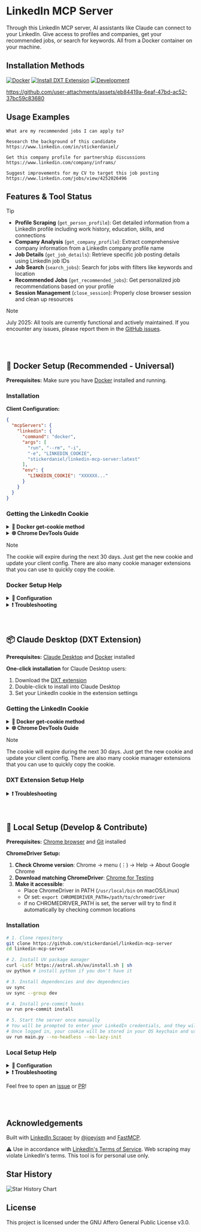 # LinkedIn MCP Server

Through this LinkedIn MCP server, AI assistants like Claude can connect to your LinkedIn. Give access to profiles and companies, get your recommended jobs, or search for keywords. All from a Docker container on your machine.

## Installation Methods

[![Docker](https://img.shields.io/badge/Docker-Universal_MCP-008fe2?style=for-the-badge&logo=docker&logoColor=008fe2)](#-docker-setup-recommended---universal)
[![Install DXT Extension](https://img.shields.io/badge/Claude_Desktop_Extension-d97757?style=for-the-badge&logo=anthropic)](#-claude-desktop-dxt-extension)
[![Development](https://img.shields.io/badge/Development-Local_Setup-ffd343?style=for-the-badge&logo=python&logoColor=ffd343)](#-local-setup-develop--contribute)

https://github.com/user-attachments/assets/eb84419a-6eaf-47bd-ac52-37bc59c83680

## Usage Examples
```
What are my recommended jobs I can apply to?
```
```
Research the background of this candidate https://www.linkedin.com/in/stickerdaniel/
```
```
Get this company profile for partnership discussions https://www.linkedin.com/company/inframs/
```
```
Suggest improvements for my CV to target this job posting https://www.linkedin.com/jobs/view/4252026496
```

## Features & Tool Status
> [!TIP]
> - **Profile Scraping** (`get_person_profile`): Get detailed information from a LinkedIn profile including work history, education, skills, and connections
> - **Company Analysis** (`get_company_profile`): Extract comprehensive company information from a LinkedIn company profile name
> - **Job Details** (`get_job_details`): Retrieve specific job posting details using LinkedIn job IDs
> - **Job Search** (`search_jobs`): Search for jobs with filters like keywords and location
> - **Recommended Jobs** (`get_recommended_jobs`): Get personalized job recommendations based on your profile
> - **Session Management** (`close_session`): Properly close browser session and clean up resources

> [!NOTE]
> July 2025: All tools are currently functional and actively maintained. If you encounter any issues, please report them in the [GitHub issues](https://github.com/stickerdaniel/linkedin-mcp-server/issues).

<br/>
<br/>

## 🐳 Docker Setup (Recommended - Universal)

**Prerequisites:** Make sure you have [Docker](https://www.docker.com/get-started/) installed and running.

### Installation

**Client Configuration:**
```json
{
  "mcpServers": {
    "linkedin": {
      "command": "docker",
      "args": [
        "run", "--rm", "-i",
        "-e", "LINKEDIN_COOKIE",
        "stickerdaniel/linkedin-mcp-server:latest"
      ],
      "env": {
        "LINKEDIN_COOKIE": "XXXXXX..."
      }
    }
  }
}
```

### Getting the LinkedIn Cookie
<details>
<summary><b>🐳 Docker get-cookie method</b></summary>

**Run the server with the `--get-cookie` flag:**
```bash
docker run -it --rm \
  stickerdaniel/linkedin-mcp-server:latest \
  --get-cookie
```
Copy the cookie from the output and set it as `LINKEDIN_COOKIE` in your client configuration. If this fails with a captcha challenge, use the method below.
</details>
<details>
<summary><b>🌐 Chrome DevTools Guide</b></summary>

1. Open LinkedIn and login
2. Open Chrome DevTools (F12 or right-click → Inspect)
3. Go to **Application** > **Storage** > **Cookies** > **https://www.linkedin.com**
4. Find the cookie named `li_at`
5. Copy the **Value** field (this is your LinkedIn session cookie)
6. Use this value as your `LINKEDIN_COOKIE` in the configuration

</details>

> [!NOTE]
> The cookie will expire during the next 30 days. Just get the new cookie and update your client config. There are also many cookie manager extensions that you can use to quickly copy the cookie.

### Docker Setup Help
<details>
<summary><b>🔧 Configuration</b></summary>

**Transport Modes:**
- **Default (stdio)**: Standard communication for local MCP servers
- **Streamable HTTP**: For a web-based MCP server

**CLI Options:**
- `--log-level {DEBUG,INFO,WARNING,ERROR}` - Set logging level (default: WARNING)
- `--no-lazy-init` - Login to LinkedIn immediately instead of waiting for the first tool call
- `--transport {stdio,streamable-http}` - Set transport mode
- `--host HOST` - HTTP server host (default: 127.0.0.1)
- `--port PORT` - HTTP server port (default: 8000)
- `--path PATH` - HTTP server path (default: /mcp)
- `--get-cookie` - Attempt to login with email and password and extract the LinkedIn cookie
- `--cookie {cookie}` - Pass a specific LinkedIn cookie for login
- `--user-agent {user_agent}` - Specify custom user agent string to prevent anti-scraping detection

**HTTP Mode Example (for web-based MCP clients):**
```bash
docker run -it --rm \
  -e LINKEDIN_COOKIE="your_linkedin_cookie" \
  -p 8080:8080 \
  stickerdaniel/linkedin-mcp-server:latest \
  --transport streamable-http --host 0.0.0.0 --port 8080 --path /mcp
```

**Test with mcp inspector:**
1. Install and run mcp inspector ```bunx @modelcontextprotocol/inspector```
2. Click pre-filled token url to open the inspector in your browser
3. Select `Streamable HTTP` as `Transport Type`
4. Set `URL` to `http://localhost:8080/mcp`
5. Connect
6. Test tools

</details>

<details>
<summary><b>❗ Troubleshooting</b></summary>

**Docker issues:**
- Make sure [Docker](https://www.docker.com/get-started/) is installed
- Check if Docker is running: `docker ps`

**Login issues:**
- Ensure your LinkedIn cookie is set and correct
- Make sure you have only one active LinkedIn session per cookie at a time. Trying to open multiple sessions with the same cookie will result in a cookie invalid error.
- LinkedIn may require a login confirmation in the LinkedIn mobile app for --get-cookie
- You might get a captcha challenge if you logged in a lot of times in a short period of time, then try again later or follow the [local setup instructions](#-local-setup-develop--contribute) to run the server manually in --no-headless mode where you can debug the login process (solve captcha manually)
</details>

<br/>
<br/>

## 📦 Claude Desktop (DXT Extension)

**Prerequisites:** [Claude Desktop](https://claude.ai/download) and [Docker](https://www.docker.com/get-started/) installed

**One-click installation** for Claude Desktop users:
1. Download the [DXT extension](https://github.com/stickerdaniel/linkedin-mcp-server/releases/latest)
2. Double-click to install into Claude Desktop
3. Set your LinkedIn cookie in the extension settings

### Getting the LinkedIn Cookie
<details>
<summary><b>🐳 Docker get-cookie method</b></summary>

**Run the server with the `--get-cookie` flag:**
```bash
docker run -it --rm \
  stickerdaniel/linkedin-mcp-server:latest \
  --get-cookie
```
Copy the cookie from the output and set it as `LINKEDIN_COOKIE` in your client configuration. If this fails with a captcha challenge, use the method below.
</details>
<details>
<summary><b>🌐 Chrome DevTools Guide</b></summary>

1. Open LinkedIn and login
2. Open Chrome DevTools (F12 or right-click → Inspect)
3. Go to **Application** > **Storage** > **Cookies** > **https://www.linkedin.com**
4. Find the cookie named `li_at`
5. Copy the **Value** field (this is your LinkedIn session cookie)
6. Use this value as your `LINKEDIN_COOKIE` in the configuration

</details>

> [!NOTE]
> The cookie will expire during the next 30 days. Just get the new cookie and update your client config. There are also many cookie manager extensions that you can use to quickly copy the cookie.

### DXT Extension Setup Help
<details>
<summary><b>❗ Troubleshooting</b></summary>

**Docker issues:**
- Make sure [Docker](https://www.docker.com/get-started/) is installed
- Check if Docker is running: `docker ps`

**Login issues:**
- Ensure your LinkedIn cookie is set and correct
- Make sure you have only one active LinkedIn session per cookie at a time. Trying to open multiple sessions with the same cookie will result in a cookie invalid error.
- LinkedIn may require a login confirmation in the LinkedIn mobile app for --get-cookie
- You might get a captcha challenge if you logged in a lot of times in a short period of time, then try again later or follow the [local setup instructions](#-local-setup-develop--contribute) to run the server manually in --no-headless mode where you can debug the login process (solve captcha manually)
</details>

<br/>
<br/>

## 🐍 Local Setup (Develop & Contribute)

**Prerequisites:** [Chrome browser](https://www.google.com/chrome/) and [Git](https://git-scm.com/downloads) installed

**ChromeDriver Setup:**
1. **Check Chrome version**: Chrome → menu (⋮) → Help → About Google Chrome
2. **Download matching ChromeDriver**: [Chrome for Testing](https://googlechromelabs.github.io/chrome-for-testing/)
3. **Make it accessible**:
   - Place ChromeDriver in PATH (`/usr/local/bin` on macOS/Linux)
   - Or set: `export CHROMEDRIVER_PATH=/path/to/chromedriver`
   - if no CHROMEDRIVER_PATH is set, the server will try to find it automatically by checking common locations

### Installation

```bash
# 1. Clone repository
git clone https://github.com/stickerdaniel/linkedin-mcp-server
cd linkedin-mcp-server

# 2. Install UV package manager
curl -LsSf https://astral.sh/uv/install.sh | sh
uv python # install python if you don't have it

# 3. Install dependencies and dev dependencies
uv sync
uv sync --group dev

# 4. Install pre-commit hooks
uv run pre-commit install

# 5. Start the server once manually
# You will be prompted to enter your LinkedIn credentials, and they will be securely stored in your OS keychain
# Once logged in, your cookie will be stored in your OS keychain and used for subsequent runs until it expires
uv run main.py --no-headless --no-lazy-init
```

### Local Setup Help
<details>
<summary><b>🔧 Configuration</b></summary>

**CLI Options:**
- `--no-headless` - Show browser window (debugging)
- `--log-level {DEBUG,INFO,WARNING,ERROR}` - Set logging level (default: WARNING)
- `--no-lazy-init` - Login to LinkedIn immediately instead of waiting for the first tool call
- `--get-cookie` - Login with email and password and extract the LinkedIn cookie
- `--clear-keychain` - Clear all stored LinkedIn credentials and cookies from system keychain
- `--cookie {cookie}` - Pass a specific LinkedIn cookie for login
- `--user-agent {user_agent}` - Specify custom user agent string to prevent anti-scraping detection
- `--transport {stdio,streamable-http}` - Set transport mode
- `--host HOST` - HTTP server host (default: 127.0.0.1)
- `--port PORT` - HTTP server port (default: 8000)
- `--path PATH` - HTTP server path (default: /mcp)
- `--help` - Show help

**HTTP Mode Example (for web-based MCP clients):**
```bash
uv run main.py --transport streamable-http --host 127.0.0.1 --port 8000 --path /mcp
```

**Claude Desktop:**
```**json**
{
  "mcpServers": {
    "linkedin": {
      "command": "uv",
      "args": ["--directory", "/path/to/linkedin-mcp-server", "run", "main.py"]
    }
  }
}
```

</details>

<details>
<summary><b>❗ Troubleshooting</b></summary>

**Login/Scraping issues:**
- Use `--no-headless` to see browser actions (captcha challenge, LinkedIn mobile app 2fa, ...)
- Add `--no-lazy-init` to attempt to login to LinkedIn immediately instead of waiting for the first tool call
- Add `--log-level DEBUG` to see more detailed logging
- Make sure you have only one active LinkedIn session per cookie at a time. Trying to open multiple sessions with the same cookie will result in a cookie invalid error. E.g. if you have a logged in browser session with a docker container, you can't use the same cookie to login with the local setup while the docker container is running / session is not closed.

**ChromeDriver issues:**
- Ensure Chrome and ChromeDriver versions match
- Check ChromeDriver is in PATH or set `CHROMEDRIVER_PATH` in your env

**Python issues:**
- Check Python version: `uv python --version` (should be 3.12+)
- Reinstall dependencies: `uv sync --reinstall`

</details>

Feel free to open an [issue](https://github.com/stickerdaniel/linkedin-mcp-server/issues) or [PR](https://github.com/stickerdaniel/linkedin-mcp-server/pulls)!


<br/>
<br/>


## Acknowledgements
Built with [LinkedIn Scraper](https://github.com/joeyism/linkedin_scraper) by [@joeyism](https://github.com/joeyism) and [FastMCP](https://gofastmcp.com/).

⚠️ Use in accordance with [LinkedIn's Terms of Service](https://www.linkedin.com/legal/user-agreement). Web scraping may violate LinkedIn's terms. This tool is for personal use only.

## Star History

<picture>
  <source media="(prefers-color-scheme: dark)" srcset="https://api.star-history.com/svg?repos=stickerdaniel/linkedin-mcp-server&type=Date&theme=dark" />
  <source media="(prefers-color-scheme: light)" srcset="https://api.star-history.com/svg?repos=stickerdaniel/linkedin-mcp-server&type=Date" />
  <img alt="Star History Chart" src="https://api.star-history.com/svg?repos=stickerdaniel/linkedin-mcp-server&type=Date" />
</picture>


## License

This project is licensed under the GNU Affero General Public License v3.0.

<br>
